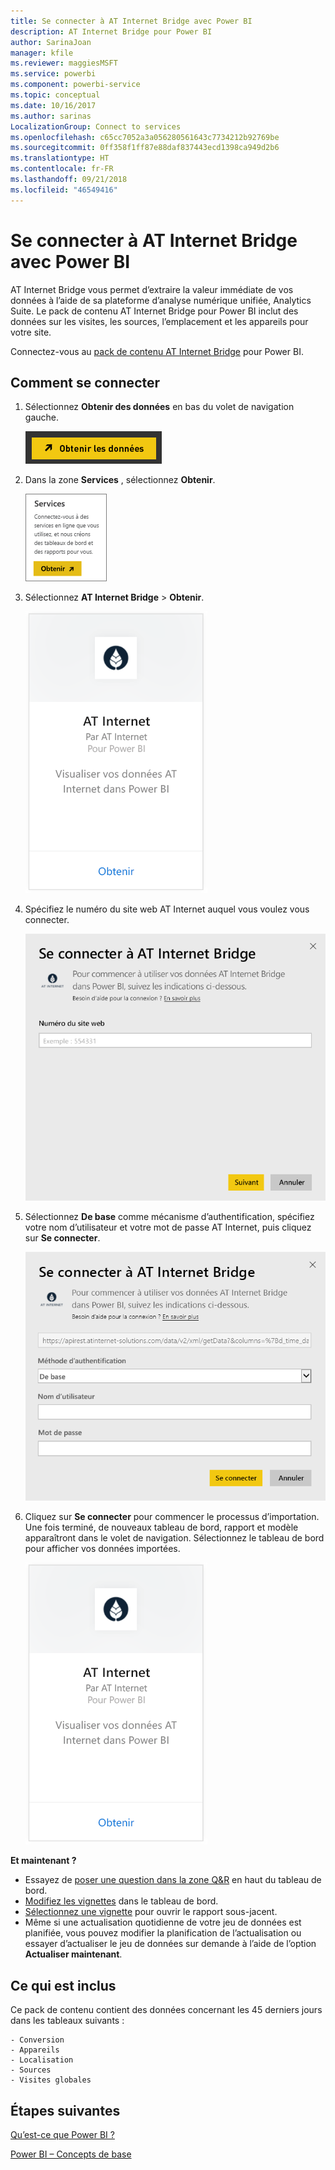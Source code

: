 ```yaml
---
title: Se connecter à AT Internet Bridge avec Power BI
description: AT Internet Bridge pour Power BI
author: SarinaJoan
manager: kfile
ms.reviewer: maggiesMSFT
ms.service: powerbi
ms.component: powerbi-service
ms.topic: conceptual
ms.date: 10/16/2017
ms.author: sarinas
LocalizationGroup: Connect to services
ms.openlocfilehash: c65cc7052a3a056280561643c7734212b92769be
ms.sourcegitcommit: 0ff358f1ff87e88daf837443ecd1398ca949d2b6
ms.translationtype: HT
ms.contentlocale: fr-FR
ms.lasthandoff: 09/21/2018
ms.locfileid: "46549416"
---
```

# <a name="connect-to-at-internet-bridge-with-power-bi"></a>Se connecter à AT Internet Bridge avec Power BI
AT Internet Bridge vous permet d’extraire la valeur immédiate de vos données à l’aide de sa plateforme d’analyse numérique unifiée, Analytics Suite. Le pack de contenu AT Internet Bridge pour Power BI inclut des données sur les visites, les sources, l’emplacement et les appareils pour votre site.

Connectez-vous au [pack de contenu AT Internet Bridge](https://app.powerbi.com/getdata/services/at-internet-bridge) pour Power BI.

## <a name="how-to-connect"></a>Comment se connecter
1. Sélectionnez **Obtenir des données** en bas du volet de navigation gauche.
   
   ![](media/service-connect-to-at-internet/pbi_getdata.png) 
2. Dans la zone **Services** , sélectionnez **Obtenir**.
   
   ![](media/service-connect-to-at-internet/pbi_getservices.png) 
3. Sélectionnez **AT Internet Bridge** \> **Obtenir**.
   
   ![](media/service-connect-to-at-internet/atinternet.png)
4. Spécifiez le numéro du site web AT Internet auquel vous voulez vous connecter.
   
   ![](media/service-connect-to-at-internet/params.png)
5. Sélectionnez **De base** comme mécanisme d’authentification, spécifiez votre nom d’utilisateur et votre mot de passe AT Internet, puis cliquez sur **Se connecter**.
   
   ![](media/service-connect-to-at-internet/creds.png)
6. Cliquez sur **Se connecter** pour commencer le processus d’importation. Une fois terminé, de nouveaux tableau de bord, rapport et modèle apparaîtront dans le volet de navigation. Sélectionnez le tableau de bord pour afficher vos données importées.
   
    ![](media/service-connect-to-at-internet/atinternet.png)

**Et maintenant ?**

* Essayez de [poser une question dans la zone Q&R](consumer/end-user-q-and-a.md) en haut du tableau de bord.
* [Modifiez les vignettes](service-dashboard-edit-tile.md) dans le tableau de bord.
* [Sélectionnez une vignette](consumer/end-user-tiles.md) pour ouvrir le rapport sous-jacent.
* Même si une actualisation quotidienne de votre jeu de données est planifiée, vous pouvez modifier la planification de l’actualisation ou essayer d’actualiser le jeu de données sur demande à l’aide de l’option **Actualiser maintenant**.

## <a name="whats-included"></a>Ce qui est inclus
Ce pack de contenu contient des données concernant les 45 derniers jours dans les tableaux suivants :  

    - Conversion  
    - Appareils  
    - Localisation  
    - Sources  
    - Visites globales  

## <a name="next-steps"></a>Étapes suivantes
[Qu’est-ce que Power BI ?](power-bi-overview.md)

[Power BI – Concepts de base](consumer/end-user-basic-concepts.md)

